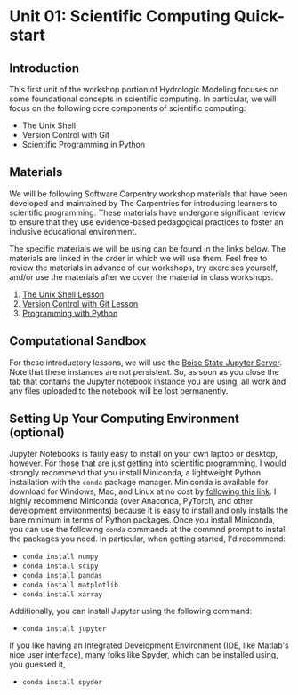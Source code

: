 # Unit 01: Scientific Computing Quick-start

## Introduction

This first unit of the workshop portion of Hydrologic Modeling focuses on some foundational concepts
in scientific computing. In particular, we will focus on the following core components of scientific 
computing: 

* The Unix Shell
* Version Control with Git
* Scientific Programming in Python

## Materials

We will be following Software Carpentry workshop materials that have been developed and maintained 
by The Carpentries for introducing learners to scientific programming. These materials have undergone
significant review to ensure that they use evidence-based pedagogical practices to foster an 
inclusive educational environment. 

The specific materials we will be using can be found in the links below. The materials are linked in 
the order in which we will use them. Feel free to review the materials in advance of our workshops, 
try exercises yourself, and/or use the materials after we cover the material in class workshops.

1. [The Unix Shell Lesson](http://swcarpentry.github.io/shell-novice/)
2. [Version Control with Git Lesson](http://swcarpentry.github.io/git-novice/)
3. [Programming with Python](http://swcarpentry.github.io/python-novice-inflammation/)

## Computational Sandbox

For these introductory lessons, we will use the [Boise State Jupyter Server](https://jupyter.boisestate.edu/). Note that these instances are not persistent. So, as soon as you close the tab that contains the Jupyter notebook instance you are using, all work and any files uploaded to the notebook will be lost permanently. 

## Setting Up Your Computing Environment (optional)

Jupyter Notebooks is fairly easy to install on your own laptop or desktop, however. For those 
that are just getting into scientific programming, I would strongly recommend that you install
Miniconda, a lightweight Python installation with the ```conda``` package manager. Miniconda is 
available for download for Windows, Mac, and Linux at no cost by [following this link](https://docs.conda.io/en/latest/miniconda.html). I highly recommend Miniconda (over Anaconda, 
PyTorch, and other development environments) because it is easy to install and only installs 
the bare minimum in terms of Python packages. Once you install Miniconda, you can use the following 
```conda``` commands at the commnd prompt to install the packages you need. In particular, when getting
started, I'd recommend:

* ```conda install numpy```
* ```conda install scipy```
* ```conda install pandas```
* ```conda install matplotlib```
* ```conda install xarray```

Additionally, you can install Jupyter using the following command:

* ```conda install jupyter```

If you like having an Integrated Development Environment (IDE, like Matlab's nice user interface), 
many folks like Spyder, which can be installed using, you guessed it,

* ```conda install spyder```



